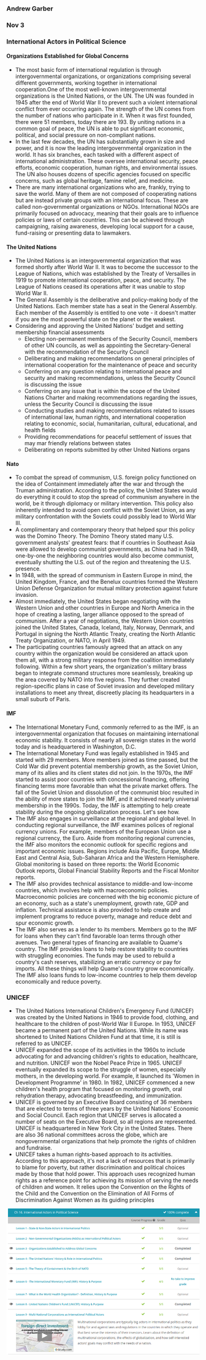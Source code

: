 ### Andrew Garber
### Nov 3
### International Actors in Political Science

#### Organizations Established for Global Concerns
 - The most basic form of international regulation is through intergovernmental organizations, or organizations comprising several different governments, working together in international cooperation.One of the most well-known intergovernmental organizations is the United Nations, or the UN. The UN was founded in 1945 after the end of World War II to prevent such a violent international conflict from ever occurring again. The strength of the UN comes from the number of nations who participate in it. When it was first founded, there were 51 members, today there are 193. By uniting nations in a common goal of peace, the UN is able to put significant economic, political, and social pressure on non-compliant nations.
 - In the last few decades, the UN has substantially grown in size and power, and it is now the leading intergovernmental organization in the world. It has six branches, each tasked with a different aspect of international administration. These oversee international security, peace efforts, economic cooperation, human rights, and environmental issues. The UN also houses dozens of specific agencies focused on specific concerns, such as global heritage, famine relief, and medicine.
 - There are many international organizations who are, frankly, trying to save the world. Many of them are not composed of cooperating nations but are instead private groups with an international focus. These are called non-governmental organizations or NGOs. International NGOs are primarily focused on advocacy, meaning that their goals are to influence policies or laws of certain countries. This can be achieved through campaigning, raising awareness, developing local support for a cause, fund-raising or presenting data to lawmakers.

#### The United Nations
 - The United Nations is an intergovernmental organization that was formed shortly after World War II. It was to become the successor to the League of Nations, which was established by the Treaty of Versailles in 1919 to promote international cooperation, peace, and security. The League of Nations ceased its operations after it was unable to stop World War II.
 - The General Assembly is the deliberative and policy-making body of the United Nations. Each member state has a seat in the General Assembly. Each member of the Assembly is entitled to one vote - it doesn't matter if you are the most powerful state on the planet or the weakest.
 - Considering and approving the United Nations' budget and setting membership financial assessments
    - Electing non-permanent members of the Security Council, members of other UN councils, as well as appointing the Secretary-General with the recommendation of the Security Council
    - Deliberating and making recommendations on general principles of international cooperation for the maintenance of peace and security
    - Conferring on any question relating to international peace and security and making recommendations, unless the Security Council is discussing the issue
    - Conferring on any issue that is within the scope of the United Nations Charter and making recommendations regarding the issues, unless the Security Council is discussing the issue
    - Conducting studies and making recommendations related to issues of international law, human rights, and international cooperation relating to economic, social, humanitarian, cultural, educational, and health fields
    - Providing recommendations for peaceful settlement of issues that may mar friendly relations between states
    - Deliberating on reports submitted by other United Nations organs

#### Nato
 - To combat the spread of communism, U.S. foreign policy functioned on the idea of Containment immediately after the war and through the Truman administration. According to the policy, the United States would do everything it could to stop the spread of communism anywhere in the world, be it through diplomacy or military intervention. This policy also inherently intended to avoid open conflict with the Soviet Union, as any military confrontation with the Soviets could possibly lead to World War III.
 - A complimentary and contemporary theory that helped spur this policy was the Domino Theory. The Domino Theory stated many U.S. government analysts' greatest fears: that if countries in Southeast Asia were allowed to develop communist governments, as China had in 1949, one-by-one the neighboring countries would also become communist, eventually shutting the U.S. out of the region and threatening the U.S. presence.
 - In 1948, with the spread of communism in Eastern Europe in mind, the United Kingdom, France, and the Benelux countries formed the Western Union Defense Organization for mutual military protection against future invasion. 
 - Almost immediately, the United States began negotiating with the Western Union and other countries in Europe and North America in the hope of creating a lasting, larger alliance opposed to the spread of communism. After a year of negotiations, the Western Union countries joined the United States, Canada, Iceland, Italy, Norway, Denmark, and Portugal in signing the North Atlantic Treaty, creating the North Atlantic Treaty Organization, or NATO, in April 1949.
 - The participating countries famously agreed that an attack on any country within the organization would be considered an attack upon them all, with a strong military response from the coalition immediately following. Within a few short years, the organization's military brass began to integrate command structures more seamlessly, breaking up the area covered by NATO into five regions. They further created region-specific plans in case of Soviet invasion and developed military installations to meet any threat, discreetly placing its headquarters in a small suburb of Paris.

#### IMF
 - The International Monetary Fund, commonly referred to as the IMF, is an intergovernmental organization that focuses on maintaining international economic stability. It consists of nearly all sovereign states in the world today and is headquartered in Washington, D.C.
 - The International Monetary Fund was legally established in 1945 and started with 29 members. More members joined as time passed, but the Cold War did prevent potential membership growth, as the Soviet Union, many of its allies and its client states did not join. In the 1970s, the IMF started to assist poor countries with concessional financing, offering financing terms more favorable than what the private market offers. The fall of the Soviet Union and dissolution of the communist bloc resulted in the ability of more states to join the IMF, and it achieved nearly universal membership in the 1990s. Today, the IMF is attempting to help create stability during the ongoing globalization process. Let's see how.
 - The IMF also engages in surveillance at the regional and global level. In conducting regional surveillance, the IMF examines polices of regional currency unions. For example, members of the European Union use a regional currency, the Euro. Aside from monitoring regional currencies, the IMF also monitors the economic outlook for specific regions and important economic issues. Regions include Asia Pacific, Europe, Middle East and Central Asia, Sub-Saharan Africa and the Western Hemisphere. Global monitoring is based on three reports: the World Economic Outlook reports, Global Financial Stability Reports and the Fiscal Monitor reports.
 - The IMF also provides technical assistance to middle-and low-income countries, which involves help with macroeconomic policies. Macroeconomic policies are concerned with the big economic picture of an economy, such as a state's unemployment, growth rate, GDP and inflation. Technical assistance is also provided to help create and implement programs to reduce poverty, manage and reduce debt and spur economic growth.
 - The IMF also serves as a lender to its members. Members go to the IMF for loans when they can't find favorable loan terms through other avenues. Two general types of financing are available to Quame's country. The IMF provides loans to help restore stability to countries with struggling economies. The funds may be used to rebuild a country's cash reserves, stabilizing an erratic currency or pay for imports. All these things will help Quame's country grow economically. The IMF also loans funds to low-income countries to help them develop economically and reduce poverty. 

### UNICEF
 - The United Nations International Children's Emergency Fund (UNICEF) was created by the United Nations in 1946 to provide food, clothing, and healthcare to the children of post-World War II Europe. In 1953, UNICEF became a permanent part of the United Nations. While its name was shortened to United Nations Children Fund at that time, it is still is referred to as UNICEF.
 - UNICEF expanded the scope of its activities in the 1960s to include advocating for and advancing children's rights to education, healthcare, and nutrition. UNICEF won the Nobel Peace Prize in 1965. UNICEF eventually expanded its scope to the struggle of women, especially mothers, in the developing world. For example, it launched its 'Women in Development Programme' in 1980. In 1982, UNICEF commenced a new children's health program that focused on monitoring growth, oral rehydration therapy, advocating breastfeeding, and immunization. 
 - UNICEF is governed by an Executive Board consisting of 36 members that are elected to terms of three years by the United Nations' Economic and Social Council. Each region that UNICEF serves is allocated a number of seats on the Executive Board, so all regions are represented. UNICEF is headquartered in New York City in the United States. There are also 36 national committees across the globe, which are nongovernmental organizations that help promote the rights of children and fundraise.
 - UNICEF takes a human rights-based approach to its activities. According to this approach, it's not a lack of resources that is primarily to blame for poverty, but rather discrimination and political choices made by those that hold power. This approach uses recognized human rights as a reference point for achieving its mission of serving the needs of children and women. It relies upon the Convention on the Rights of the Child and the Convention on the Elimination of All Forms of Discrimination Against Women as its guiding principles

 ![](Media/international_actors.png)